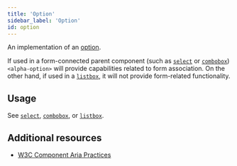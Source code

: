 ```yaml
---
title: 'Option'
sidebar_label: 'Option'
id: option
---
```

An implementation of an [option](https://w3c.github.io/aria/#option).

If used in a form-connected parent component (such as [`select`](/front-end/web-components/form/select/) or [`combobox`](/front-end/web-components/form/combobox/)) `<alpha-option>` will provide capabilities related to form association. On the other hand, if used in a [`listbox`](/front-end/web-components/interaction/listbox/), it will not provide form-related functionality.

## Usage

See [`select`](/front-end/web-components/form/select/), [`combobox`](/front-end/web-components/form/combobox/), or [`listbox`](/front-end/web-components/interaction/listbox/).

## Additional resources

- [W3C Component Aria Practices](https://w3c.github.io/aria/#option)